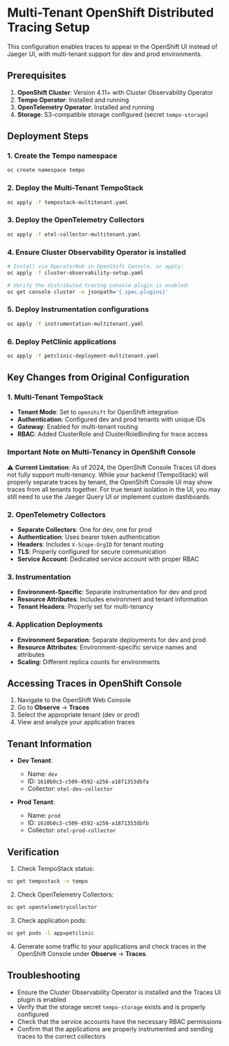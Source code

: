 # Multi-Tenant OpenShift Distributed Tracing Setup

This configuration enables traces to appear in the OpenShift UI instead of Jaeger UI, with multi-tenant support for dev and prod environments.

## Prerequisites

1. **OpenShift Cluster**: Version 4.11+ with Cluster Observability Operator
2. **Tempo Operator**: Installed and running
3. **OpenTelemetry Operator**: Installed and running
4. **Storage**: S3-compatible storage configured (secret `tempo-storage`)

## Deployment Steps

### 1. Create the Tempo namespace
```bash
oc create namespace tempo
```

### 2. Deploy the Multi-Tenant TempoStack
```bash
oc apply -f tempostack-multitenant.yaml
```

### 3. Deploy the OpenTelemetry Collectors
```bash
oc apply -f otel-collector-multitenant.yaml
```

### 4. Ensure Cluster Observability Operator is installed
```bash
# Install via OperatorHub in OpenShift Console, or apply:
oc apply -f cluster-observability-setup.yaml

# Verify the distributed tracing console plugin is enabled:
oc get console cluster -o jsonpath='{.spec.plugins}'
```

### 5. Deploy Instrumentation configurations
```bash
oc apply -f instrumentation-multitenant.yaml
```

### 6. Deploy PetClinic applications
```bash
oc apply -f petclinic-deployment-multitenant.yaml
```

## Key Changes from Original Configuration

### 1. Multi-Tenant TempoStack
- **Tenant Mode**: Set to `openshift` for OpenShift integration
- **Authentication**: Configured dev and prod tenants with unique IDs
- **Gateway**: Enabled for multi-tenant routing
- **RBAC**: Added ClusterRole and ClusterRoleBinding for trace access

### Important Note on Multi-Tenancy in OpenShift Console
⚠️ **Current Limitation**: As of 2024, the OpenShift Console Traces UI does not fully support multi-tenancy. While your backend (TempoStack) will properly separate traces by tenant, the OpenShift Console UI may show traces from all tenants together. For true tenant isolation in the UI, you may still need to use the Jaeger Query UI or implement custom dashboards.

### 2. OpenTelemetry Collectors
- **Separate Collectors**: One for dev, one for prod
- **Authentication**: Uses bearer token authentication
- **Headers**: Includes `X-Scope-OrgID` for tenant routing
- **TLS**: Properly configured for secure communication
- **Service Account**: Dedicated service account with proper RBAC

### 3. Instrumentation
- **Environment-Specific**: Separate instrumentation for dev and prod
- **Resource Attributes**: Includes environment and tenant information
- **Tenant Headers**: Properly set for multi-tenancy

### 4. Application Deployments
- **Environment Separation**: Separate deployments for dev and prod
- **Resource Attributes**: Environment-specific service names and attributes
- **Scaling**: Different replica counts for environments

## Accessing Traces in OpenShift Console

1. Navigate to the OpenShift Web Console
2. Go to **Observe** → **Traces**
3. Select the appropriate tenant (dev or prod)
4. View and analyze your application traces

## Tenant Information

- **Dev Tenant**:
  - Name: `dev`
  - ID: `1610b0c3-c509-4592-a256-a1871353dbfa`
  - Collector: `otel-dev-collector`

- **Prod Tenant**:
  - Name: `prod`
  - ID: `1610b0c3-c509-4592-a256-a1871353dbfb`
  - Collector: `otel-prod-collector`

## Verification

1. Check TempoStack status:
```bash
oc get tempostack -n tempo
```

2. Check OpenTelemetry Collectors:
```bash
oc get opentelemetrycollector
```

3. Check application pods:
```bash
oc get pods -l app=petclinic
```

4. Generate some traffic to your applications and check traces in the OpenShift Console under **Observe** → **Traces**.

## Troubleshooting

- Ensure the Cluster Observability Operator is installed and the Traces UI plugin is enabled
- Verify that the storage secret `tempo-storage` exists and is properly configured
- Check that the service accounts have the necessary RBAC permissions
- Confirm that the applications are properly instrumented and sending traces to the correct collectors